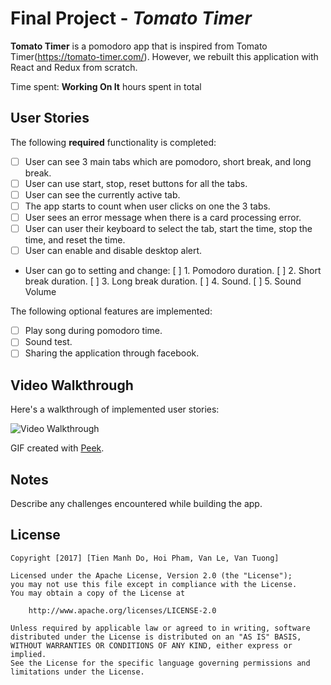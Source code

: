 # Final Project - *Tomato Timer*

**Tomato Timer** is a pomodoro app that is inspired from Tomato Timer(https://tomato-timer.com/). However, we rebuilt this application with React and Redux from scratch.

Time spent: **Working On It** hours spent in total

## User Stories

The following **required** functionality is completed:
- [ ] User can see 3 main tabs which are pomodoro, short break, and long break.
- [ ] User can use start, stop, reset buttons for all the tabs.
- [ ] User can see the currently active tab.
- [ ] The app starts to count when user clicks on one the 3 tabs.
- [ ] User sees an error message when there is a card processing error.
- [ ] User can user their keyboard to select the tab, start the time, stop the time, and reset the time.
- [ ] User can enable and disable desktop alert.
- User can go to setting and change:
  [ ] 1. Pomodoro duration.
  [ ] 2. Short break duration.
  [ ] 3. Long break duration.
  [ ] 4. Sound.
  [ ] 5. Sound Volume

     
The following optional features are implemented:
- [ ] Play song during pomodoro time.
- [ ] Sound test.
- [ ] Sharing the application through facebook.

## Video Walkthrough

Here's a walkthrough of implemented user stories:

<img src='https://github.com/domanhtien2011/TomatoTimer' title='Video Walkthrough' width='' alt='Video Walkthrough' />

GIF created with [Peek](https://github.com/phw/peek).



## Notes

Describe any challenges encountered while building the app.


## License

    Copyright [2017] [Tien Manh Do, Hoi Pham, Van Le, Van Tuong]

    Licensed under the Apache License, Version 2.0 (the "License");
    you may not use this file except in compliance with the License.
    You may obtain a copy of the License at

        http://www.apache.org/licenses/LICENSE-2.0

    Unless required by applicable law or agreed to in writing, software
    distributed under the License is distributed on an "AS IS" BASIS,
    WITHOUT WARRANTIES OR CONDITIONS OF ANY KIND, either express or implied.
    See the License for the specific language governing permissions and
    limitations under the License.